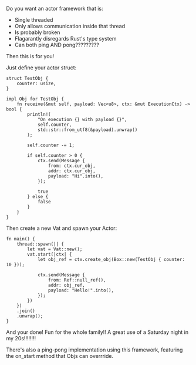 Do you want an actor framework that is:

- Single threaded
- Only allows communication inside that thread
- Is probably broken
- Flagarantly disregards Rust's type system
- Can both ping AND pong?????????

Then this is for you!

Just define your actor struct:

```
struct TestObj {
    counter: usize,
}

impl Obj for TestObj {
    fn receive(&mut self, payload: Vec<u8>, ctx: &mut ExecutionCtx) -> bool {
        println!(
            "On execution {} with payload {}",
            self.counter,
            std::str::from_utf8(&payload).unwrap()
        );

        self.counter -= 1;

        if self.counter > 0 {
            ctx.send(Message {
                from: ctx.cur_obj,
                addr: ctx.cur_obj,
                payload: "Hi".into(),
            });

            true
        } else {
            false
        }
    }
}
```

Then create a new Vat and spawn your Actor:

```
fn main() {
    thread::spawn(|| {
        let vat = Vat::new();
        vat.start(|ctx| {
            let obj_ref = ctx.create_obj(Box::new(TestObj { counter: 10 }));

            ctx.send(Message {
                from: Ref::null_ref(),
                addr: obj_ref,
                payload: "Hello!".into(),
            });
        })
    })
    .join()
    .unwrap();
}
```

And your done! Fun for the whole family!! A great use of a Saturday night in my 20s!!!!!!!!

There's also a ping-pong implementation using this framework, featuring the on_start method that Objs can overrride.